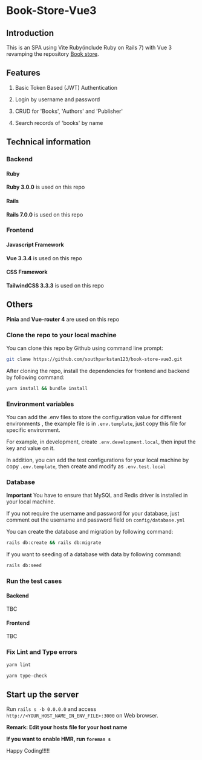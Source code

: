 # Book-Store-Vue3

## Introduction

This is an SPA using Vite Ruby(include Ruby on Rails 7) with Vue 3 revamping the repository [Book store](https://github.com/southparkstan123/book-store).

## Features
1. Basic Token Based (JWT) Authentication

2. Login by username and password

3. CRUD for 'Books', 'Authors' and 'Publisher'

4. Search records of 'books' by name

## Technical information

### Backend

#### Ruby

**Ruby 3.0.0** is used on this repo

#### Rails

**Rails 7.0.0** is used on this repo

### Frontend

#### Javascript Framework

**Vue 3.3.4** is used on this repo

#### CSS Framework

**TailwindCSS 3.3.3** is used on this repo

## Others

**Pinia** and **Vue-router 4** are used on this repo

### Clone the repo to your local machine

You can clone this repo by Github using command line prompt:

```bash
git clone https://github.com/southparkstan123/book-store-vue3.git
```

After cloning the repo, install the dependencies for frontend and backend by following command:

```bash
yarn install && bundle install
```

### Environment variables

You can add the .env files to store the configuration value for different environments , the example file is in ```.env.template```, just copy this file for specific environment. 

For example, in development, create ```.env.development.local```, then input the key and value on it.

In addition, you can add the test configurations for your local machine by copy ```.env.template```, then create and modify as ```.env.test.local```

### Database

**Important**
You have to ensure that MySQL and Redis driver is installed in your local machine.

If you not require the username and password for your database, just comment out the username and password field on ```config/database.yml```

You can create the database and migration by following command:
```bash
rails db:create && rails db:migrate
```

If you want to seeding of a database with data by following command:
```bash
rails db:seed
```

### Run the test cases

#### Backend

TBC

#### Frontend

TBC

### Fix Lint and Type errors

```bash 
yarn lint
```

```bash
yarn type-check
```

## Start up the server

Run ```rails s -b 0.0.0.0``` and access ```http://<YOUR_HOST_NAME_IN_ENV_FILE>:3000``` on Web browser.

**Remark: Edit your hosts file for your host name**

**If you want to enable HMR, run ```foreman s```**

Happy Coding!!!!!
